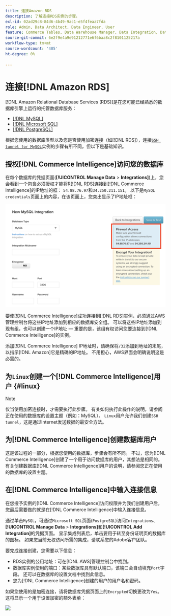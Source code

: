 ```yaml
---
title: 连接Amazon RDS
description: 了解连接RDS实例的步骤。
exl-id: 02ad29c8-84d6-4b49-9ac1-e5f4feaa7fda
role: Admin, Data Architect, Data Engineer, User
feature: Commerce Tables, Data Warehouse Manager, Data Integration, Data Import/Export
source-git-commit: 6e2f9e4a9e91212771e6f6baa8c2f8101125217a
workflow-type: tm+mt
source-wordcount: '485'
ht-degree: 0%

---
```


# 连接[!DNL Amazon RDS]

[!DNL Amazon Relational Database Services (RDS)]是在您可能已经熟悉的数据库引擎上运行的托管数据库服务：

* [[!DNL MySQL]](../integrations/mysql-via-a-direct-connection.md)
* [[!DNL Microsoft SQL]](../integrations/microsoft-sql-server.md)
* [[!DNL PostgreSQL]](../integrations/postgresql.md)

根据您使用的数据库类型以及您是否使用加密连接（如[!DNL RDS]），连接[`SSH tunnel for MySQL`](../integrations/mysql-via-ssh-tunnel.md)实例的步骤有所不同，但以下是基础知识。

## 授权[!DNL Commerce Intelligence]访问您的数据库

在每个数据库的凭据页面(**[!UICONTROL Manage Data** > **Integrations]**)上，您会看到一个包含必须授权才能将R[!DNL RDS]连接到[!DNL Commerce Intelligence]的IP地址的框： `54.88.76.97`和`34.250.211.151`。 以下是`MySQL credentials`页面上的内容，在该页面上，您突出显示了IP地址框：

![](../../../assets/RDS_IP.png)

要使[!DNL Commerce Intelligence]成功连接到[!DNL RDS]实例，必须通过AWS管理控制台将这些IP地址添加到相应的数据库安全组。 可以将这些IP地址添加到现有组，也可以创建一个IP地址 — 重要的是，该组有权访问您要连接到[!DNL Commerce Intelligence]的实例。

添加[!DNL Commerce Intelligence] IP地址时，请确保将`/32`添加到地址的末尾，以指示[!DNL Amazon]它是精确的IP地址。 不用担心，AWS界面会明确说明这是必需的。

## 为`Linux`创建一个[!DNL Commerce Intelligence]用户 {#linux}

>[!NOTE]
>
>仅当使用加密连接时，才需要执行此步骤。 有关如何执行此操作的说明，请参阅正在使用的数据库的设置主题（例如：MySQL）。 `Linux`用户允许我们创建`SSH tunnel`，这是通过Internet发送数据的最安全方法。

## 为[!DNL Commerce Intelligence]创建数据库用户

这是该过程的一部分，根据您使用的数据库，步骤会有所不同。 不过，您为[!DNL Commerce Intelligence]创建了一个用于访问数据库的用户，其想法是相同的。 有关创建数据库[!DNL Commerce Intelligence]用户的说明，请参阅您正在使用的数据库的设置主题。

## 在[!DNL Commerce Intelligence]中输入连接信息

在您授予实例的[!DNL Commerce Intelligence]访问权限并为我们创建用户后，您最后需要做的就是在[!DNL Commerce Intelligence]中输入连接信息。

通过单击`MySQL`，可通过`Microsoft SQL`页面(`PostgreSQL`)访问`Integrations`、**[!UICONTROL Manage Data** > **Integrations]**&#x200B;和&#x200B;**[!UICONTROL Add Integration]**&#x200B;的凭据页面。 显示集成列表后，单击要用于转至身份证明页的数据库的图标。 如果您当前无权访问所需的集成，请联系您的Adobe客户团队。

要完成连接创建，您需要以下信息：

* RDS实例的公用地址：可在[!DNL AWS]管理控制台中找到。
* 数据库实例使用的端口：某些数据库具有默认端口，该端口会自动填充`Port`字段。 还可以在数据库的设置文档中找到此信息。
* 您为[!DNL Commerce Intelligence]创建的用户的用户名和密码。

如果您使用的是加密连接，请将数据库凭据页面上的`Encrypted`切换更改为`Yes`。 这将显示一个用于设置加密的额外表单：

![](../../../assets/sql-integration-encrypted-yes.png)


